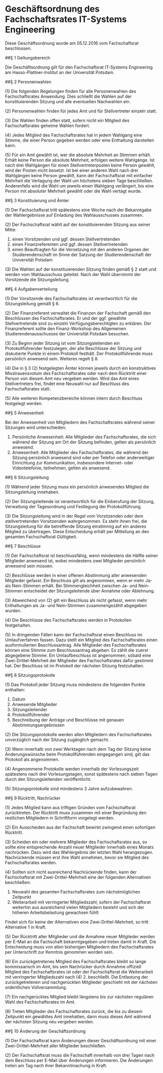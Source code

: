 # Geschäftsordnung des Fachschaftsrates IT-Systems Engineering

Diese Geschäftsordnung wurde am 05.12.2016 vom Fachschaftsrat beschlossen.



##§ 1 Geltungsbereich

Die Geschäftsordnung gilt für den Fachschaftsrat IT-Systems Engineering am Hasso-Plattner-Institut an der Universität Potsdam.


##§ 2 Personenwahlen

(1) Die folgenden Regelungen finden für alle Personenwahlen des Fachschaftsrates Anwendung. Dies schließt die Wahlen auf der konstituierenden Sitzung und alle eventuellen Nachwahlen ein.

(2) Personenwahlen finden für jedes Amt und für Stellvertreter einzeln statt.

(3) Die Wahlen finden offen statt, sofern nicht ein Mitglied des Fachschaftsrates geheime Wahlen fordert.

(4) Jedes Mitglied des Fachschaftsrates hat in jedem Wahlgang eine Stimme, die einer Person gegeben werden oder eine Enthaltung darstellen kann.

(5) Für ein Amt gewählt ist, wer die absolute Mehrheit an Stimmen erhält. Erhält keine Person die absolute Mehrheit, erfolgen weitere Wahlgänge. Ist nach drei Wahlgängen für einen Stellvertreterposten keine Person gewählt, wird der Posten nicht besetzt. Ist bei einer anderen Wahl nach drei Wahlgängen keine Person gewählt, kann der Fachschaftsrat mit einfacher Mehrheit die Vertagung der Wahl um höchstens sieben Tage beschließen. Anderenfalls wird die Wahl um jeweils einen Wahlgang verlängert, bis eine Person mit absoluter Mehrheit gewählt oder die Wahl vertagt wurde.


##§ 3 Konstituierung und Ämter

(1) Der Fachschaftsrat tritt spätestens eine Woche nach der Bekanntgabe der Wahlergebnisse auf Einladung des Wahlausschusses zusammen.

(2) Der Fachschaftsrat wählt auf der konstituierenden Sitzung aus seiner Mitte:

1. einen Vorsitzenden und ggf. dessen Stellvertretenden
2. einen Finanzreferenten und ggf. dessen Stellvertretenden
3. einen Beauftragten für die Vernetzung mit den anderen Organen der Studierendenschaft im Sinne der Satzung der Studierendenschaft der Universität Potsdam

(3) Die Wahlen auf der konstituierenden Sitzung finden gemäß § 2 statt und werden vom Wahlausschuss geleitet. Nach der Wahl übernimmt der Vorsitzende die Sitzungsleitung.


##§ 4 Aufgabenverteilung

(1) Der Vorsitzende des Fachschaftsrates ist verantwortlich für die Sitzungsleitung gemäß § 6.

(2) Der Finanzreferent verwaltet die Finanzen der Fachschaft gemäß den Beschlüssen des Fachschaftsrates. Er und der ggf. gewählte Stellvertretende sind zu einzeln Verfügungsberechtigten zu erklären. Der Finanzreferent sollte den Finanz-Workshop des Allgemeinen Studierendenausschusses der Universität Potsdam besuchen.

(3) Zu Beginn jeder Sitzung ist vom Sitzungsleitenden ein Protokollführender festzulegen, der alle Beschlüsse der Sitzung und diskutierte Punkte in einem Protokoll festhält. Der Protokollführende muss persönlich anwesend sein. Weiteres regelt § 8.

(4) Die in § 3 (2) festgelegten Ämter können jeweils durch ein konstruktives Misstrauensvotum des Fachschaftsrates oder nach dem Rücktritt einer Person von diesem Amt neu vergeben werden. Wird das Amt eines Stellvertreters frei, findet eine Neuwahl nur auf Beschluss des Fachschaftsrates statt.

(5) Alle weiteren Kompetenzbereiche können intern durch Beschluss festgelegt werden.


##§ 5 Anwesenheit

Bei der Anwesenheit von Mitgliedern des Fachschaftsrates während seiner Sitzungen wird unterschieden:

1. Persönliche Anwesenheit: Alle Mitglieder des Fachschaftsrates, die sich während der Sitzung am Ort der Sitzung befinden, gelten als persönlich anwesend.
2. Anwesenheit: Alle Mitglieder des Fachschaftsrates, die während der Sitzung persönlich anwesend sind oder per Telefon oder anderweitiger Einrichtung zur Kommunikation, insbesondere Internet- oder Videotelefonie, teilnehmen, gelten als anwesend.


##§ 6 Sitzungsleitung

(1) Während jeder Sitzung muss ein persönlich anwesendes Mitglied die Sitzungsleitung innehaben.

(2) Der Sitzungsleitende ist verantwortlich für die Einberufung der Sitzung, Verwaltung der Tagesordnung und Festlegung der Protokollführung.

(3) Die Sitzungsleitung wird in der Regel vom Vorsitzenden oder dem stellvertretenden Vorsitzenden wahrgenommen. Es steht ihnen frei, die Sitzungsleitung für die betreffende Sitzung einstimmig auf ein anderes Mitglied zu übertragen. Diese Entscheidung erhält per Mitteilung an den gesamten Fachschaftsrat Gültigkeit.


##§ 7 Beschlüsse

(1) Der Fachschaftsrat ist beschlussfähig, wenn mindestens die Hälfte seiner Mitglieder anwesend ist, wobei mindestens zwei Mitglieder persönlich anwesend sein müssen.

(2) Beschlüsse werden in einer offenen Abstimmung aller anwesenden Mitglieder gefasst. Ein Beschluss gilt als angenommen, wenn er mehr Ja- als Nein-Stimmen erhält. Bei Stimmengleichheit zwischen Ja- und Nein-Stimmen entscheidet der Sitzungsleitende über Annahme oder Ablehnung.

(3) Abweichend von (2) gilt ein Beschluss als nicht gefasst, wenn mehr Enthaltungen als Ja- und Nein-Stimmen zusammengezählt abgegeben wurden.

(4) Die Beschlüsse des Fachschaftsrates werden in Protokollen festgehalten.

(5) In dringenden Fällen kann der Fachschaftsrat einen Beschluss im Umlaufverfahren fassen. Dazu stellt ein Mitglied des Fachschaftsrates einen ausformulierten Beschlussantrag. Alle Mitglieder des Fachschaftsrates können eine Stimme zum Beschlussantrag abgeben. Es zählt die zuerst abgegebene Stimme. Ein Umlaufbeschluss ist angenommen, sobald eine Zwei-Drittel-Mehrheit der Mitglieder des Fachschaftsrates dafür gestimmt hat. Der Beschluss ist im Protokoll der nächsten Sitzung festzuhalten.


##§ 8 Sitzungsprotokolle

(1) Das Protokoll jeder Sitzung muss mindestens die folgenden Punkte enthalten:

1. Datum
2. Anwesende Mitglieder
3. Sitzungsleitender
4. Protokollführender
5. Beschreibung der Anträge und Beschlüsse mit genauen Abstimmungsergebnissen

(2) Die Sitzungsprotokolle werden allen Mitgliedern des Fachschaftsrates unverzüglich nach der Sitzung zugänglich gemacht.

(3) Wenn innerhalb von zwei Werktagen nach dem Tag der Sitzung keine Änderungswünsche beim Protokollführenden eingegangen sind, gilt das Protokoll als angenommen.

(4) Angenommene Protokolle werden innerhalb der Vorlesungszeit spätestens nach drei Vorlesungstagen, sonst spätestens nach sieben Tagen durch den Sitzungsleitenden veröffentlicht.

(5) Sitzungsprotokolle sind mindestens 3 Jahre aufzubewahren.


##§ 9 Rücktritt, Nachrücker

(1) Jedes Mitglied kann aus triftigen Gründen vom Fachschaftsrat zurücktreten. Der Rücktritt muss zusammen mit einer Begründung den restlichen Mitgliedern in Schriftform vorgelegt werden.

(2) Ein Ausscheiden aus der Fachschaft bewirkt zwingend einen sofortigen Rücktritt.

(3) Scheiden ein oder mehrere Mitglieder des Fachschaftsrates aus, so sollte eine entsprechende Anzahl neuer Mitglieder innerhalb eines Monats nachrücken. Dazu wird das Wahlergebnis der letzten Wahl herangezogen. Nachrückende müssen erst ihre Wahl annehmen, bevor sie Mitglied des Fachschaftsrates werden.

(4) Sollten sich nicht ausreichend Nachrückende finden, kann der Fachschaftsrat mit Zwei-Drittel-Mehrheit eine der folgenden Alternativen beschließen:

1. Neuwahl des gesamten Fachschaftsrates zum nächstmöglichen Zeitpunkt
2. Weiterarbeit mit verringerter Mitgliedszahl, sofern der Fachschaftsrat weiterhin aus ausreichend vielen Mitgliedern besteht und sich der höheren Arbeitsbelastung gewachsen fühlt

Findet sich für keine der Alternativen eine Zwei-Drittel-Mehrheit, so tritt Alternative 1 in Kraft.

(5) Der Rücktritt alter Mitglieder und die Annahme neuer Mitglieder werden per E-Mail an die Fachschaft bekanntgegeben und treten damit in Kraft. Die Entscheidung muss von allen bisherigen Mitgliedern des Fachschaftsrates per Unterschrift zur Kenntnis genommen worden sein.

(6) Ein zurückgetretenes Mitglied des Fachschaftsrates bleibt so lange kommissarisch im Amt, bis sein Nachrücker durch Annahme offiziell Mitglied des Fachschaftsrates ist oder der Fachschaftsrat die Weiterarbeit mit verringerter Mitgliedszahl nach (4) 2. beschließt. Die Entlastung der zurückgetretenen und nachgerückten Mitglieder geschieht mit der nächsten ordentlichen Vollversammlung.

(7) Ein nachgerücktes Mitglied bleibt längstens bis zur nächsten regulären Wahl des Fachschaftsrates im Amt.

(8) Treten Mitglieder des Fachschaftsrates zurück, die bis zu diesem Zeitpunkt ein gewähltes Amt innehatten, dann muss dieses Amt während der nächsten Sitzung neu vergeben werden.


##§ 10 Änderung der Geschäftsordnung

(1) Der Fachschaftsrat kann Änderungen dieser Geschäftsordnung mit einer Zwei-Drittel-Mehrheit aller Mitglieder beschließen.

(2) Der Fachschaftsrat muss die Fachschaft innerhalb von drei Tagen nach dem Beschluss per E-Mail über Änderungen informieren. Die Änderungen treten am Tag nach ihrer Bekanntmachung in Kraft.
